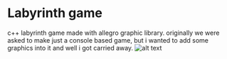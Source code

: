 # Labyrinth game
c++ labyrinth game made with allegro graphic library. originally we were asked to make just a console based game, but i wanted to add some graphics into it and well i got carried away.
![alt text](https://github.com/Alkhioz/labyrinth-game/blob/master/resources/menu.bmp)
